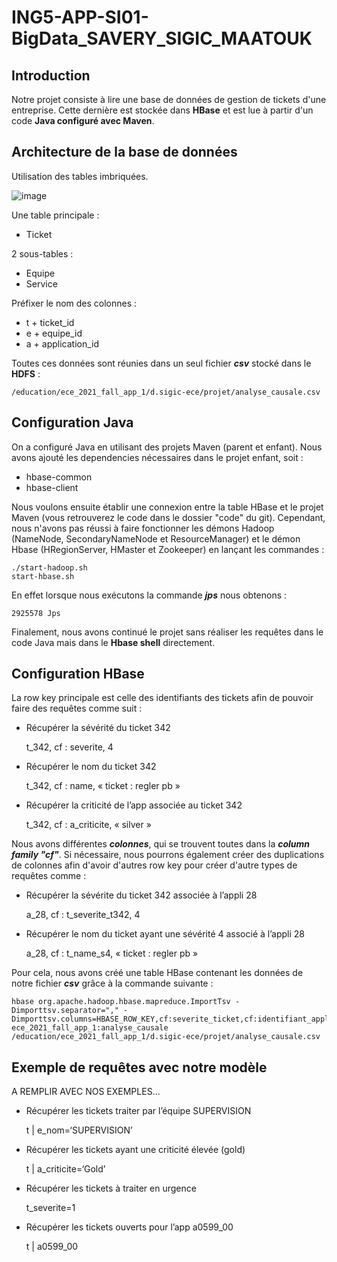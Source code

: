 # ING5-APP-SI01-BigData_SAVERY_SIGIC_MAATOUK

## Introduction
Notre projet consiste à lire une base de données de gestion de tickets d'une entreprise. Cette dernière est stockée dans **HBase** et est lue à partir d'un code **Java configuré avec Maven**.


## Architecture de la base de données
Utilisation des tables imbriquées.

![image](https://user-images.githubusercontent.com/47555601/147259664-3771dc47-0a7f-4bb0-a7d8-444cc5f2dc2e.png)

Une table principale :
- Ticket

2 sous-tables :
- Equipe
- Service

Préfixer le nom des colonnes :
- t + ticket_id
- e + equipe_id
- a + application_id

Toutes ces données sont réunies dans un seul fichier ***csv*** stocké dans le **HDFS** :
```console
/education/ece_2021_fall_app_1/d.sigic-ece/projet/analyse_causale.csv
```

## Configuration Java
On a configuré Java en utilisant des projets Maven (parent et enfant). Nous avons ajouté les dependencies nécessaires dans le projet enfant, soit :
- hbase-common
- hbase-client

Nous voulons ensuite établir une connexion entre la table HBase et le projet Maven (vous retrouverez le code dans le dossier "code" du git). 
Cependant, nous n'avons pas réussi à faire fonctionner les démons Hadoop (NameNode, SecondaryNameNode et ResourceManager) et le démon Hbase (HRegionServer, HMaster et Zookeeper) en lançant les commandes :
```console
./start-hadoop.sh
start-hbase.sh
```

En effet lorsque nous exécutons la commande ***jps*** nous obtenons :
```console
2925578 Jps
```

Finalement, nous avons continué le projet sans réaliser les requêtes dans le code Java mais dans le **Hbase shell** directement.

## Configuration HBase
La row key principale est celle des identifiants des tickets afin de pouvoir faire des requêtes comme suit :
- Récupérer la sévérité du ticket 342

	t_342, cf : severite, 4
	
- Récupérer le nom du ticket 342 

	t_342, cf : name, « ticket : regler pb »
	
- Récupérer la criticité de l’app associée au ticket 342

	t_342, cf : a_criticite, « silver »

Nous avons différentes ***colonnes***, qui se trouvent toutes dans la ***column family "cf"***.
Si nécessaire, nous pourrons également créer des duplications de colonnes afin d'avoir d'autres row key pour créer d'autre types de requêtes comme :
- Récupérer la sévérite du ticket 342 associée à l’appli 28

	a_28, cf : t_severite_t342, 4
 
- Récupérer le nom du ticket ayant une sévérité 4 associé à l’appli 28

	a_28, cf : t_name_s4, « ticket : regler pb » 
	
Pour cela, nous avons créé une table HBase contenant les données de notre fichier ***csv*** grâce à la commande suivante :
```console
hbase org.apache.hadoop.hbase.mapreduce.ImportTsv -Dimporttsv.separator="," -Dimporttsv.columns=HBASE_ROW_KEY,cf:severite_ticket,cf:identifiant_application,cf:criticite_application,cf:statut_application,cf:date_ouverture_application,cf:semaine_ouverture_application,cf:identifiant_equipe,cf:equipe_traitement ece_2021_fall_app_1:analyse_causale /education/ece_2021_fall_app_1/d.sigic-ece/projet/analyse_causale.csv

```

## Exemple de requêtes avec notre modèle
A REMPLIR AVEC NOS EXEMPLES...

- Récupérer les tickets traiter par l’équipe SUPERVISION

	t | e_nom=‘SUPERVISION’

- Récupérer les tickets ayant une criticité élevée (gold)

	t | a_criticite=‘Gold’

- Récupérer les tickets à traiter en urgence

	t_severite=1

- Récupérer les tickets ouverts pour l’app a0599_00

	t | a0599_00
